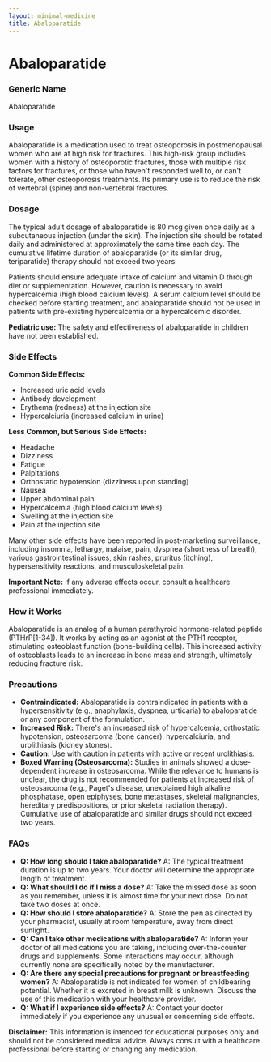 ```yaml
---
layout: minimal-medicine
title: Abaloparatide
---
```


# Abaloparatide
### Generic Name
Abaloparatide

### Usage
Abaloparatide is a medication used to treat osteoporosis in postmenopausal women who are at high risk for fractures.  This high-risk group includes women with a history of osteoporotic fractures, those with multiple risk factors for fractures, or those who haven't responded well to, or can't tolerate, other osteoporosis treatments.  Its primary use is to reduce the risk of vertebral (spine) and non-vertebral fractures.


### Dosage
The typical adult dosage of abaloparatide is 80 mcg given once daily as a subcutaneous injection (under the skin).  The injection site should be rotated daily and administered at approximately the same time each day.  The cumulative lifetime duration of abaloparatide (or its similar drug, teriparatide) therapy should not exceed two years.  

Patients should ensure adequate intake of calcium and vitamin D through diet or supplementation. However, caution is necessary to avoid hypercalcemia (high blood calcium levels).  A serum calcium level should be checked before starting treatment, and abaloparatide should not be used in patients with pre-existing hypercalcemia or a hypercalcemic disorder.  

**Pediatric use:** The safety and effectiveness of abaloparatide in children have not been established.


### Side Effects

**Common Side Effects:**

* Increased uric acid levels
* Antibody development
* Erythema (redness) at the injection site
* Hypercalciuria (increased calcium in urine)

**Less Common, but Serious Side Effects:**

* Headache
* Dizziness
* Fatigue
* Palpitations
* Orthostatic hypotension (dizziness upon standing)
* Nausea
* Upper abdominal pain
* Hypercalcemia (high blood calcium levels)
* Swelling at the injection site
* Pain at the injection site

Many other side effects have been reported in post-marketing surveillance, including insomnia, lethargy, malaise, pain, dyspnea (shortness of breath), various gastrointestinal issues, skin rashes, pruritus (itching), hypersensitivity reactions, and musculoskeletal pain.  

**Important Note:**  If any adverse effects occur, consult a healthcare professional immediately.


### How it Works
Abaloparatide is an analog of a human parathyroid hormone-related peptide (PTHrP[1-34]).  It works by acting as an agonist at the PTH1 receptor, stimulating osteoblast function (bone-building cells). This increased activity of osteoblasts leads to an increase in bone mass and strength, ultimately reducing fracture risk.


### Precautions
* **Contraindicated:** Abaloparatide is contraindicated in patients with a hypersensitivity (e.g., anaphylaxis, dyspnea, urticaria) to abaloparatide or any component of the formulation.
* **Increased Risk:** There's an increased risk of hypercalcemia, orthostatic hypotension, osteosarcoma (bone cancer), hypercalciuria, and urolithiasis (kidney stones).
* **Caution:** Use with caution in patients with active or recent urolithiasis.
* **Boxed Warning (Osteosarcoma):**  Studies in animals showed a dose-dependent increase in osteosarcoma. While the relevance to humans is unclear, the drug is not recommended for patients at increased risk of osteosarcoma (e.g., Paget's disease, unexplained high alkaline phosphatase, open epiphyses, bone metastases, skeletal malignancies, hereditary predispositions, or prior skeletal radiation therapy).  Cumulative use of abaloparatide and similar drugs should not exceed two years.


### FAQs

* **Q: How long should I take abaloparatide?** A: The typical treatment duration is up to two years.  Your doctor will determine the appropriate length of treatment.
* **Q: What should I do if I miss a dose?** A: Take the missed dose as soon as you remember, unless it is almost time for your next dose. Do not take two doses at once.
* **Q: How should I store abaloparatide?** A: Store the pen as directed by your pharmacist, usually at room temperature, away from direct sunlight.
* **Q: Can I take other medications with abaloparatide?** A:  Inform your doctor of all medications you are taking, including over-the-counter drugs and supplements.  Some interactions may occur, although currently none are specifically noted by the manufacturer.
* **Q:  Are there any special precautions for pregnant or breastfeeding women?** A: Abaloparatide is not indicated for women of childbearing potential.  Whether it is excreted in breast milk is unknown.  Discuss the use of this medication with your healthcare provider.
* **Q:  What if I experience side effects?** A:  Contact your doctor immediately if you experience any unusual or concerning side effects.


**Disclaimer:** This information is intended for educational purposes only and should not be considered medical advice.  Always consult with a healthcare professional before starting or changing any medication.
